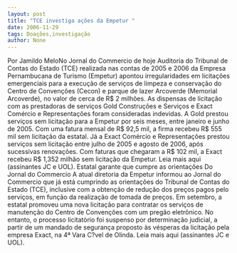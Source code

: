 ```yaml
---
layout: post
title: "TCE investiga ações da Empetur "
date: 2006-11-29
tags: Doações,investigação
author: None
---
```

Por Jamildo MeloNo Jornal do Commercio de hoje
Auditoria do Tribunal de Contas do Estado (TCE) realizada nas contas de 2005 e 2006 da Empresa Pernambucana de Turismo (Empetur) apontou irregularidades em licitações emergenciais para a execução de serviços de limpeza e conservação do Centro de Convenções (Cecon) e parque de lazer Arcoverde (Memorial Arcoverde), no valor de cerca de R$ 2 milhões. As dispensas de licitação com as prestadoras de serviços Gold Construções e Serviços e Exact Comércio e Representações foram consideradas indevidas. 
A Gold prestou serviços sem licitação para a Empetur por seis meses, entre janeiro e junho de
 2005. Com uma fatura mensal de R$ 92,5 mil, a firma recebeu R$ 555 mil sem licitação da estatal. Já a Exact Comércio e Representações prestou serviços sem licitação entre julho de 2005 e agosto de 2006, após sucessivas renovações. Com faturas que chegaram a R$ 102 mil, a Exact recebeu R$ 1,352 milhão sem licitação da Empetur.
Leia mais aqui (assinantes JC e UOL).
Estatal garante que cumpre as orientações
Do Jornal do Commercio
A atual diretoria da Empetur informou ao Jornal do Commercio que já está cumprindo as orientações do Tribunal de Contas do Estado (TCE), inclusive com a obtenção de redução dos preços pagos pelo serviços, em função da realização de tomada de preços. 
Em setembro, a estatal promoveu uma nova licitação para contratar os serviços de manutenção do Centro de Convenções com um pregão eletrônico. No entanto, o processo licitatório foi suspenso por determinação judicial, a partir de um mandado de segurança proposto às vésperas da licitação pela empresa Exact, na 4ª Vara C?vel de Olinda.
Leia mais aqui (assinantes JC e UOL). 